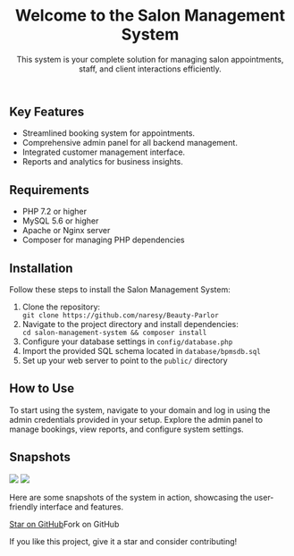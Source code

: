 <header>
<h1>Welcome to the Salon Management System</h1>
 <p>This system is your complete solution for managing salon appointments, staff, and client interactions efficiently.</p>
</header>
<section>
 <h2>Key Features</h2>
<ul>
<li>Streamlined booking system for appointments.</li>
 <li>Comprehensive admin panel for all backend management.</li>
<li>Integrated customer management interface.</li>
<li>Reports and analytics for business insights.</li>
</ul>
</section>
<section>
<h2>Requirements</h2>
<ul>
 <li>PHP 7.2 or higher</li>
 <li>MySQL 5.6 or higher</li>
<li>Apache or Nginx server</li>
<li>Composer for managing PHP dependencies</li>
</ul>
</section>
<section>
<h2>Installation</h2>
<p>Follow these steps to install the Salon Management System:</p>
<ol>
<li>Clone the repository:</li>
 <code>git clone https://github.com/naresy/Beauty-Parlor</code>
<li>Navigate to the project directory and install dependencies:</li>
<code>cd salon-management-system && composer install</code>
<li>Configure your database settings in <code>config/database.php</code></li>
<li>Import the provided SQL schema located in <code>database/bpmsdb.sql</code></li>
<li>Set up your web server to point to the <code>public/</code> directory</li>
</ol>
</secti>
 <section>
<h2>How to Use</h2>
<p>To start using the system, navigate to your domain and log in using the admin credentials provided in your setup. Explore the admin panel to manage bookings, view reports, and configure system settings.</p>
 </section>
 <section>
  <h2>Snapshots</h2>
  <div class="image-container">
<img src="https://github.com/naresy/Beauty-Parlor/gallery/image1.png" >
  <img src="https://github.com/naresy/Beauty-Parlor/gallery/image2.png">
 </div>
  <p>Here are some snapshots of the system in action, showcasing the user-friendly interface and features.</p>
  </section>
<footer>
<a href="https://github.com/naresy/Beauty-Parlor" class="button">Star on GitHub</a
 <a href="https://github.com/naresy/Beauty-Parlor/fork" class="button">Fork on GitHub</a>
 <p>If you like this project, give it a star and consider contributing!</p>
  </footer>
 </div>
</body>
</html>
